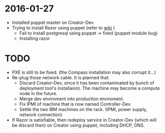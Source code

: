 # 2016-01-27

 * Installed puppet master on Creator-Dev
 * Trying to install Razor using puppet (refer to [wiki](https://github.com/csie-cloud/wiki/wiki/Razor) )
    * Fail to install postgresql using puppet -> fixed (puppet module bug)
    * Installing razor
    
    
# TODO

* PXE is still to be fixed. (the Compass installation may also corrupt it...)
* Re-plug those network cable. It is planned that:
   * Discard Creator-Dev, since it has been contaminated by bunch of deployment tool's installaion). The machine may become a compute node in the future.
   * Merge dev enviroment into production enviroment.
   * Fix IPMI of machine that is now named Controller-Dev.
   * Settle the two IBM machines on the rack. (IPMI, power supply, network connection)
* If Razor is satisfiable, then redeploy service in Creator-Dev (which will be discard then) on Creator using puppet, including DHCP, DNS.
 

 

